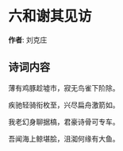# 六和谢其见访

**作者**: 刘克庄

## 诗词内容

薄有鸡豚趁墟市，寂无鸟雀下阶除。

疾驰轻骑衔枚至，兴尽扁舟激箭如。

我老幻身聊据槁，君豪诗骨可专车。

吾闻海上鲸堪脍，沮洳何缘有大鱼。

